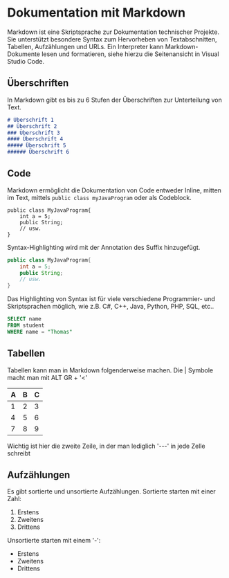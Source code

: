 # Dokumentation mit Markdown

Markdown ist eine Skriptsprache zur Dokumentation technischer Projekte.
Sie unterstützt besondere Syntax zum Hervorheben von Textabschnitten, Tabellen, Aufzählungen und URLs.
Ein Interpreter kann Markdown-Dokumente lesen und formatieren, siehe hierzu die Seitenansicht in Visual Studio Code.

## Überschriften
In Markdown gibt es bis zu 6 Stufen der Überschriften zur Unterteilung von Text.

```md
# Überschrift 1
## Überschrift 2
### Überschrift 3
#### Überschrift 4
##### Überschrift 5
###### Überschrift 6
```

## Code

Markdown ermöglicht die Dokumentation von Code entweder Inline, mitten im Text, mittels `public class myJavaProgram` oder als Codeblock.

```
public class MyJavaProgram{
    int a = 5;
    public String;
    // usw.
}
```

Syntax-Highlighting wird mit der Annotation des Suffix hinzugefügt.

```java
public class MyJavaProgram{
    int a = 5;
    public String;
    // usw.
}
```

Das Highlighting von Syntax ist für viele verschiedene Programmier- und Skriptsprachen möglich, wie z.B. C#, C++, Java, Python, PHP, SQL, etc..

```sql
SELECT name
FROM student
WHERE name = "Thomas"
```

## Tabellen
Tabellen kann man in Markdown folgenderweise machen. Die | Symbole macht man mit ALT GR + '<'

| A | B | C |
| --- | --- | --- |
| 1| 2| 3 |
| 4| 5| 6 |
| 7| 8| 9 |

Wichtig ist hier die zweite Zeile, in der man lediglich '---' in jede Zelle schreibt

## Aufzählungen
Es gibt sortierte und unsortierte Aufzählungen.
Sortierte starten mit einer Zahl:
1. Erstens
2. Zweitens
3. Drittens

Unsortierte starten mit einem '-':
- Erstens
- Zweitens
- Drittens

